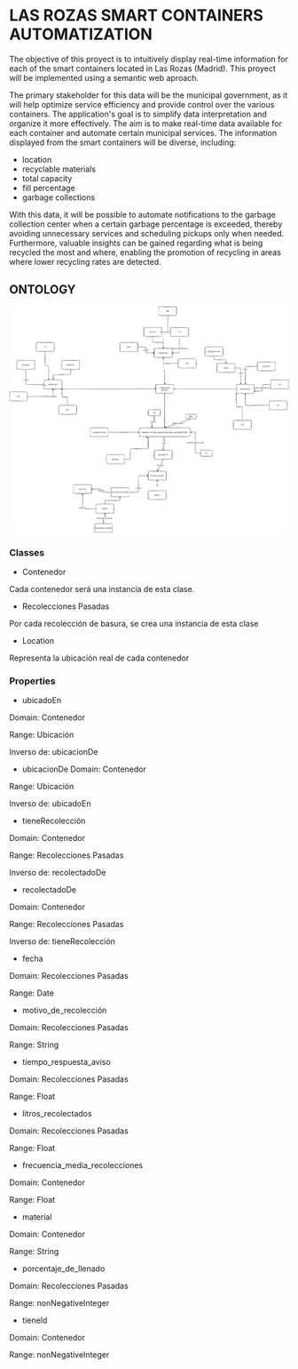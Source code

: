 # LAS ROZAS SMART CONTAINERS AUTOMATIZATION

The objective of this proyect is to intuitively display real-time information for each of the smart containers located in Las Rozas (Madrid). This proyect will be implemented using a semantic web aproach.

The primary stakeholder for this data will be the municipal government, as it will help optimize service efficiency and provide control over the various containers. The application's goal is to simplify data interpretation and organize it more effectively. The aim is to make real-time data available for each container and automate certain municipal services. The information displayed from the smart containers will be diverse, including:
* location
* recyclable materials
* total capacity
* fill percentage
* garbage collections

With this data, it will be possible to automate notifications to the garbage collection center when a certain garbage percentage is exceeded, thereby avoiding unnecessary services and scheduling pickups only when needed. Furthermore, valuable insights can be gained regarding what is being recycled the most and where, enabling the promotion of recycling in areas where lower recycling rates are detected.


## ONTOLOGY

![ontology conceptualization](https://github.com/MrGG14/LasRozas_SMART_Containers/blob/main/ontology/conceptualization.jpg)

### Classes

* Contenedor

Cada contenedor será una instancia de esta clase.

* Recolecciones Pasadas

Por cada recolección de basura, se crea una instancia de esta clase

* Location

Representa la ubicación real de cada contenedor

### Properties

* ubicadoEn

Domain: Contenedor

Range: Ubicación

Inverso de: ubicacionDe

* ubicacionDe
Domain: Contenedor

Range: Ubicación

Inverso de: ubicadoEn

* tieneRecolección
  
Domain: Contenedor

Range: Recolecciones Pasadas

Inverso de: recolectadoDe

* recolectadoDe

Domain: Contenedor

Range: Recolecciones Pasadas

Inverso de: tieneRecolección

* fecha
  
Domain: Recolecciones Pasadas

Range: Date

* motivo_de_recolección

Domain: Recolecciones Pasadas

Range: String

* tiempo_respuesta_aviso

Domain: Recolecciones Pasadas

Range: Float

* litros_recolectados
  
Domain: Recolecciones Pasadas

Range: Float

* frecuencia_media_recolecciones

Domain: Contenedor

Range: Float

* material

Domain: Contenedor

Range: String

* porcentaje_de_llenado
  
Domain: Recolecciones Pasadas

Range: nonNegativeInteger

* tieneId
  
Domain: Contenedor

Range: nonNegativeInteger
